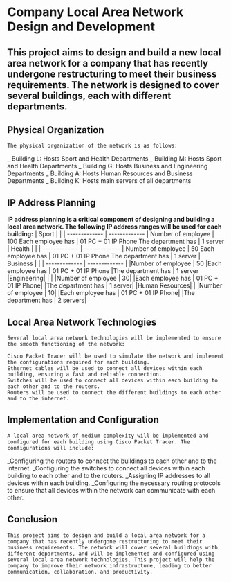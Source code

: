 # Company Local Area Network Design and Development
## This project aims to design and build a new local area network for a company that has recently undergone restructuring to meet their business requirements. The network is designed to cover several buildings, each with different departments.

## Physical Organization
    The physical organization of the network is as follows:

_ Building L: Hosts Sport and Health Departments
_ Building M: Hosts Sport and Health Departments
_ Building G: Hosts Business and Engineering Departments
_ Building A: Hosts Human Resources and Business Departments
_ Building K: Hosts main servers of all departments
## IP Address Planning
**IP address planning is a critical component of designing and building a local area network. The following IP address ranges will be used for each building:**
| Sport |  |
| ------------- | ------------- |
Number of employee | 100
Each employee has | 01 PC + 01 IP Phone
The department has | 1 server
| Health |  |
| ------------- | ------------- |
Number of employee | 50
Each employee has | 01 PC + 01 IP Phone
The department has | 1 server
| Business | |
| ------------- | ------------- |
|Number of employee | 50
|Each employee has | 01 PC + 01 IP Phone
|The department has | 1 server
|Engineering| | |
|Number of employee | 30|
|Each employee has | 01 PC + 01 IP Phone|
|The department has | 1 server|
|Human Resources| |
|Number of employee | 10|
|Each employee has | 01 PC + 01 IP Phone|
|The department has | 2 servers|

## Local Area Network Technologies
    Several local area network technologies will be implemented to ensure the smooth functioning of the network:

    Cisco Packet Tracer will be used to simulate the network and implement the configurations required for each building.
    Ethernet cables will be used to connect all devices within each building, ensuring a fast and reliable connection.
    Switches will be used to connect all devices within each building to each other and to the routers.
    Routers will be used to connect the different buildings to each other and to the internet.
## Implementation and Configuration
    A local area network of medium complexity will be implemented and configured for each building using Cisco Packet Tracer. The configurations will include:

_Configuring the routers to connect the buildings to each other and to the internet.
_Configuring the switches to connect all devices within each building to each other and to the routers.
_Assigning IP addresses to all devices within each building.
_Configuring the necessary routing protocols to ensure that all devices within the network can communicate with each other.
## Conclusion
    This project aims to design and build a local area network for a company that has recently undergone restructuring to meet their business requirements. The network will cover several buildings with different departments, and will be implemented and configured using several local area network technologies. This project will help the company to improve their network infrastructure, leading to better communication, collaboration, and productivity.
